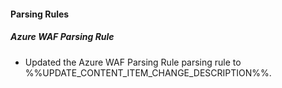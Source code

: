 
#### Parsing Rules

##### Azure WAF Parsing Rule

- Updated the Azure WAF Parsing Rule parsing rule to %%UPDATE_CONTENT_ITEM_CHANGE_DESCRIPTION%%.
